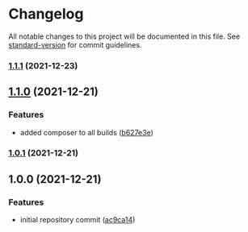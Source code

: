 # Changelog

All notable changes to this project will be documented in this file. See [standard-version](https://github.com/conventional-changelog/standard-version) for commit guidelines.

### [1.1.1](https://github.com/wayofdev/docker-php-prod/compare/v1.1.0...v1.1.1) (2021-12-23)

## [1.1.0](https://github.com/wayofdev/docker-php-prod/compare/v1.0.1...v1.1.0) (2021-12-21)


### Features

* added composer to all builds ([b627e3e](https://github.com/wayofdev/docker-php-prod/commit/b627e3e245077830ca34590a064093b9d16146ff))

### [1.0.1](https://github.com/wayofdev/docker-php-prod/compare/v1.0.0...v1.0.1) (2021-12-21)

## 1.0.0 (2021-12-21)


### Features

* initial repository commit ([ac9ca14](https://github.com/wayofdev/docker-php-prod/commit/ac9ca14f88abb0ea9bcafbf1bb4e54ce5901b9aa))
